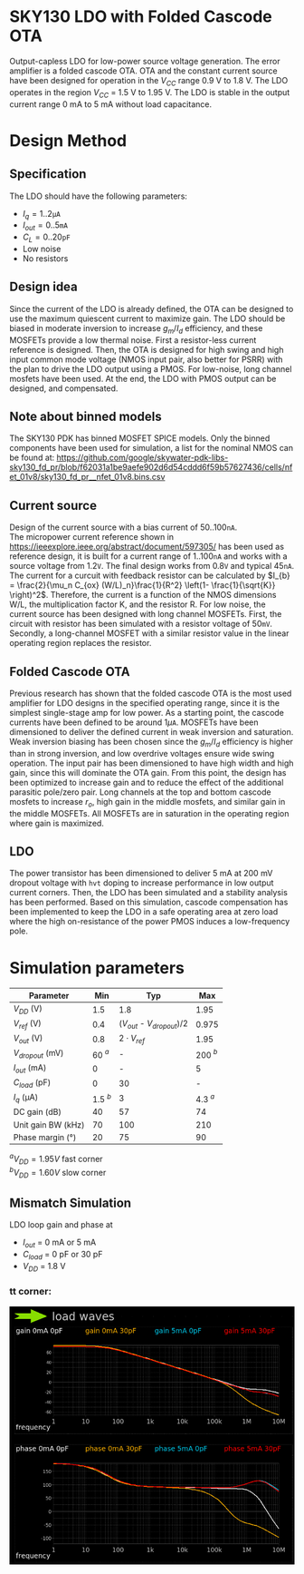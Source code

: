 # SKY130 LDO with Folded Cascode OTA
Output-capless LDO for low-power source voltage generation. The error amplifier is a folded cascode OTA. OTA and the constant current source have been designed for operation in the $V_{CC}$ range 0.9 V to 1.8 V. The LDO operates in the region $V_{CC}$ = 1.5 V  to 1.95 V. The LDO is stable in the output current range 0 mA to 5 mA without load capacitance. 

# Design Method
## Specification
The LDO should have the following parameters:  
- $I_{q} = 1..2 \texttt{µA}$
- $I_{out} = 0..5 \texttt{mA}$
- $C_L = 0..20 \texttt{pF}$
- Low noise
- No resistors

## Design idea
Since the current of the LDO is already defined, the OTA can be designed to use the maximum quiescent current to maximize gain. The LDO should be biased in moderate inversion to increase $g_m/I_d$ efficiency, and these MOSFETs provide a low thermal noise. First a resistor-less current reference is designed. Then, the OTA is designed for high swing and high input common mode voltage (NMOS input pair, also better for PSRR) with the plan to drive the LDO output using a PMOS. For low-noise, long channel mosfets have been used. At the end, the LDO with PMOS output can be designed, and compensated. 

## Note about binned models
The SKY130 PDK has binned MOSFET SPICE models. Only the binned components have been used for simulation, a list for the nominal NMOS can be found at: https://github.com/google/skywater-pdk-libs-sky130_fd_pr/blob/f62031a1be9aefe902d6d54cddd6f59b57627436/cells/nfet_01v8/sky130_fd_pr__nfet_01v8.bins.csv 

## Current source
Design of the current source with a bias current of $50..100 \texttt{nA}$.  
The micropower current reference shown in https://ieeexplore.ieee.org/abstract/document/597305/ has been used as reference design, it is built for a current range of $1..100 \texttt{nA}$ and works with a source voltage from $1.2\texttt{V}$. The final design works from $0.8 \texttt{V}$ and typical $45 \texttt{nA}$.  
The current for a curcuit with feedback resistor can be calculated by $I_{b} = \frac{2}{\mu_n C_{ox} (W/L)_n}\frac{1}{R^2} \left(1- \frac{1}{\sqrt{K}} \right)^2$. Therefore, the current is a function of the NMOS dimensions W/L, the multiplication factor K, and the resistor R. For low noise, the current source has been designed with long channel MOSFETs. First, the circuit with resistor has been simulated with a resistor voltage of $50 \texttt{mV}$. Secondly, a long-channel MOSFET with a similar resistor value in the linear operating region replaces the resistor. 

## Folded Cascode OTA
Previous research has shown that the folded cascode OTA is the most used amplifier for LDO designs in the specified operating range, since it is the simplest single-stage amp for low power. As a starting point, the cascode currents have been defined to be around $1 \mu \texttt{A}$. MOSFETs have been dimensioned to deliver the defined current in weak inversion and saturation. Weak inversion biasing has been chosen since the $g_m/I_d$ efficiency is higher than in strong inversion, and low overdrive voltages ensure wide swing operation. The input pair has been dimensioned to have high width and high gain, since this will dominate the OTA gain. From this point, the design has been optimized to increase gain and to reduce the effect of the additional parasitic pole/zero pair. Long channels at the top and bottom cascode mosfets to increase $r_o$, high gain in the middle mosfets, and similar gain in the middle MOSFETs. All MOSFETs are in saturation in the operating region where gain is maximized.

## LDO
The power transistor has been dimensioned to deliver 5 mA at 200 mV dropout voltage with `hvt` doping to increase performance in low output current corners. Then, the LDO has been simulated and a stability analysis has been performed. Based on this simulation, cascode compensation has been implemented to keep the LDO in a safe operating area at zero load where the high on-resistance of the power PMOS induces a low-frequency pole.

# Simulation parameters
|Parameter| Min | Typ | Max
|---|---|---|---|
| $V_{DD}$ (V) | 1.5  | 1.8 | 1.95 |
| $V_{ref}$ (V) | 0.4 | ($V_{out}$ - $V_{dropout}$)/2 | 0.975 |
| $V_{out}$ (V) | 0.8 | $2 \cdot V_{ref}$ | 1.95 |
| $V_{dropout}$ (mV) | 60 $^a$ | - | 200 $^b$|
| $I_{out}$ (mA) | 0 |-| 5 |
| $C_{load}$ (pF) | 0 | 30 | - |  
| $I_{q}$ (µA)   | 1.5 $^b$ |3| 4.3 $^a$ | 
| DC gain (dB)   | 40 | 57 | 74 | 
| Unit gain BW (kHz)   | 70 | 100 | 210 | 
| Phase margin (°)   | 20 | 75 | 90 |

$^a V_{DD}=1.95V$ fast corner  
$^b V_{DD}=1.60V$ slow corner  

## Mismatch Simulation 
LDO loop gain and phase at 
* $I_{out}$ = 0 mA or 5 mA
* $C_{load}$ = 0 pF or 30 pF
* $V_{DD}$ = 1.8 V 

### tt corner:
![comp_](doc/gain_phase_tt_1v8.png)  


